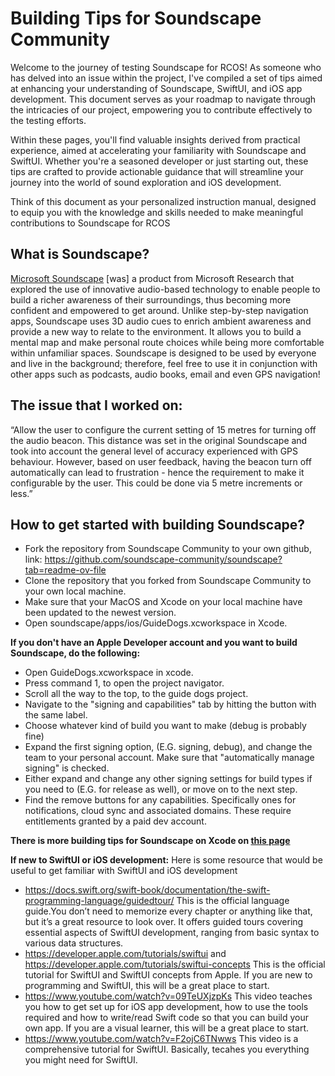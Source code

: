 # Building Tips for Soundscape Community
Welcome to the journey of testing Soundscape for RCOS! As someone who has delved into an issue within the project, I've compiled a set of tips aimed at enhancing your understanding of Soundscape, SwiftUI, and iOS app development. This document serves as your roadmap to navigate through the intricacies of our project, empowering you to contribute effectively to the testing efforts.

Within these pages, you'll find valuable insights derived from practical experience, aimed at accelerating your familiarity with Soundscape and SwiftUI. Whether you're a seasoned developer or just starting out, these tips are crafted to provide actionable guidance that will streamline your journey into the world of sound exploration and iOS development.

Think of this document as your personalized instruction manual, designed to equip you with the knowledge and skills needed to make meaningful contributions to Soundscape for RCOS

## What is Soundscape? 
[Microsoft Soundscape](https://www.microsoft.com/en-us/research/product/soundscape/overview/) [was] a product from Microsoft Research that explored the use of innovative audio-based technology to enable people to build a richer awareness of their surroundings, thus becoming more confident and empowered to get around. Unlike step-by-step navigation apps, Soundscape uses 3D audio cues to enrich ambient awareness and provide a new way to relate to the environment. It allows you to build a mental map and make personal route choices while being more comfortable within unfamiliar spaces. Soundscape is designed to be used by everyone and live in the background; therefore, feel free to use it in conjunction with other apps such as podcasts, audio books, email and even GPS navigation!
## The issue that I worked on:
“Allow the user to configure the current setting of 15 metres for turning off the audio beacon. This distance was set in the original Soundscape and took into account the general level of accuracy experienced with GPS behaviour. However, based on user feedback, having the beacon turn off automatically can lead to frustration - hence the requirement to make it configurable by the user. This could be done via 5 metre increments or less.”

## How to get started with building Soundscape?
* Fork the repository from Soundscape Community to your own github, link: https://github.com/soundscape-community/soundscape?tab=readme-ov-file
* Clone the repository that you forked from Soundscape Community to your own local machine.
* Make sure that your MacOS and Xcode on your local machine have been updated to the newest version.
* Open soundscape/apps/ios/GuideDogs.xcworkspace in Xcode.

**If you don't have an Apple Developer account and you want to build Soundscape, do the following:**
* Open GuideDogs.xcworkspace in xcode.
* Press command 1, to open the project navigator.
* Scroll all the way to the top, to the guide dogs project.
* Navigate to the "signing and capabilities" tab by hitting the button with the same label.
* Choose whatever kind of build you want to make (debug is probably fine)
* Expand the first signing option, (E.G. signing, debug), and change the team to your personal account. Make sure that "automatically manage signing" is checked.
* Either expand and change any other signing settings for build types if you need to (E.G. for release as well), or move on to the next step.
* Find the remove buttons for any capabilities. Specifically ones for notifications, cloud sync and associated domains. These require entitlements granted by a paid dev account.

**There is more building tips for Soundscape on Xcode on [this page](https://github.com/soundscape-community/soundscape/wiki/build-tips)**

**If new to SwiftUI or iOS development:**
Here is some resource that would be useful to get familiar with SwiftUI and iOS development
* https://docs.swift.org/swift-book/documentation/the-swift-programming-language/guidedtour/
This is the official language guide.You don’t need to memorize every chapter or anything like that, but it’s a great resource to look over. It offers guided tours covering essential aspects of SwiftUI development, ranging from basic syntax to various data structures.
* https://developer.apple.com/tutorials/swiftui and https://developer.apple.com/tutorials/swiftui-concepts This is the official tutorial for SwiftUI and SwiftUI concepts from Apple. If you are new to programming and SwiftUI, this will be a great place to start.
* https://www.youtube.com/watch?v=09TeUXjzpKs This video teaches you how to get set up for iOS app development, how to use the tools required and how to write/read Swift code so that you can build your own app. If you are a visual learner, this will be a great place to start.
* https://www.youtube.com/watch?v=F2ojC6TNwws This video is a comprehensive tutorial for SwiftUI. Basically, tecahes you everything you might need for SwiftUI.



